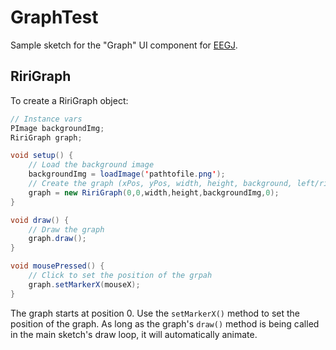 GraphTest
=========

Sample sketch for the "Graph" UI component for [EEGJ](https://github.com/codenameriri/EEGJ).

RiriGraph
---------

To create a RiriGraph object:
```java
// Instance vars
PImage backgroundImg;
RiriGraph graph;

void setup() {
	// Load the background image
	backgroundImg = loadImage('pathtofile.png');
	// Create the graph (xPos, yPos, width, height, background, left/right)
	graph = new RiriGraph(0,0,width,height,backgroundImg,0);
}

void draw() {
	// Draw the graph	
	graph.draw();
}

void mousePressed() {
	// Click to set the position of the grpah
	graph.setMarkerX(mouseX);
}
```

The graph starts at position 0. Use the `setMarkerX()` method to set the position of the graph. As long as the graph's `draw()` method is being called in the main sketch's draw loop, it will automatically animate. 